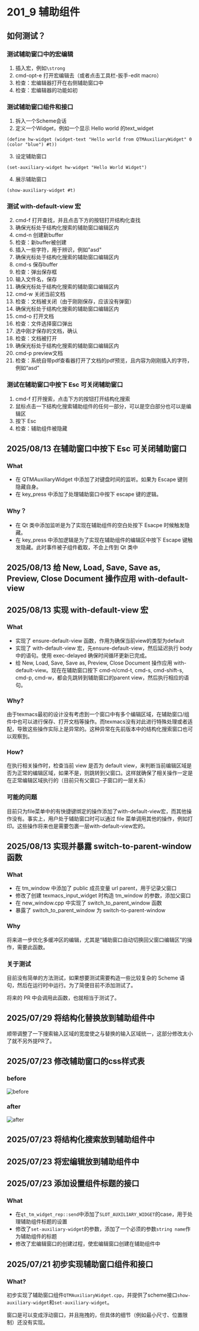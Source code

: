 # 201_9 辅助组件
## 如何测试？
### 测试辅助窗口中的宏编辑
1. 插入宏，例如`\strong`
2. cmd-opt-e 打开宏编辑去（或者点击工具栏-扳手-edit macro）
3. 检查：宏编辑器打开在右侧辅助窗口中
4. 检查：宏编辑器的功能如初

### 测试辅助窗口组件和接口
1. 拆入一个Scheme会话
2. 定义一个Widget，例如一个显示 Hello world 的text_widget
```
(define hw-widget (widget-text "Hello world from QTMAuxiliaryWidget" 0 (color "blue") #t))
```
3. 设定辅助窗口
```
(set-auxiliary-widget hw-widget "Hello World Widget")
```
4. 展示辅助窗口
```
(show-auxiliary-widget #t)
```

### 测试 with-default-view 宏
2. cmd-f 打开查找，并且点击下方的按钮打开结构化查找
3. 确保光标处于结构化搜索的辅助窗口编辑区内
4. cmd-n 创建新buffer
5. 检查：新buffer被创建
1. 插入一些字符，用于辨识，例如"asd"
6. 确保光标处于结构化搜索的辅助窗口编辑区内
7. cmd-s 保存buffer
8. 检查：弹出保存框
9. 输入文件名，保存
6. 确保光标处于结构化搜索的辅助窗口编辑区内
7. cmd-w 关闭当前文档
8. 检查：文档被关闭（由于刚刚保存，应该没有弹窗）
6. 确保光标处于结构化搜索的辅助窗口编辑区内
10. cmd-o 打开文档
11. 检查：文件选择窗口弹出
12. 选中刚才保存的文档，确认
13. 检查：文档被打开
6. 确保光标处于结构化搜索的辅助窗口编辑区内
14. cmd-p preview文档
15. 检查：系统自带pdf查看器打开了文档的pdf预览，且内容为刚刚插入的字符，例如“asd”

### 测试在辅助窗口中按下 Esc 可关闭辅助窗口
1. cmd-f 打开搜索，点击下方的按钮打开结构化搜索
2. 鼠标点击一下结构化搜索辅助组件的任何一部分，可以是空白部分也可以是编辑区
3. 按下 Esc
4. 检查：辅助组件被隐藏

## 2025/08/13 在辅助窗口中按下 Esc 可关闭辅助窗口
### What
- 在 QTMAuxiliaryWidget 中添加了对键盘时间的监听。如果为 Escape 键则隐藏自身。
- 在 key_press 中添加了处理辅助窗口中按下 escape 键的逻辑。

### Why？
- 在 Qt 类中添加监听是为了实现在辅助组件的空白处按下 Esacpe 时候触发隐藏。
- 在 key_press 中添加逻辑是为了实现在辅助组件的编辑区中按下 Escape 键触发隐藏。此时事件被子组件截取，不会上传到 Qt 类中

## 2025/08/13 给 New, Load, Save, Save as, Preview, Close Document 操作应用 with-default-view
## 2025/08/13 实现 with-default-view 宏
### What
- 实现了 ensure-default-view 函数，作用为确保当前view的类型为default
- 实现了 with-default-view 宏，先ensure-default-view，然后延迟执行 body 中的语句。使用 exec-delayed 确保时间循环更新已完成。
- 给 New, Load, Save, Save as, Preview, Close Document 操作应用 with-default-view。现在在辅助窗口按下 cmd-n/cmd-t, cmd-s, cmd-shift-s, cmd-p, cmd-w，都会先跳转到辅助窗口的parent view，然后执行相应的语句。

### Why?
由于texmacs最初的设计没有考虑到一个窗口中有多个编辑区域，在辅助窗口/组件中也可以进行保存、打开文档等操作。而texmacs没有对此进行特殊处理或者适配，导致这些操作实际上是异常的。这种异常在先前版本中的结构化搜索窗口也可以观察到。

### How?
在执行相关操作时，检查当前 view 是否为 default view，来判断当前编辑区域是否为正常的编辑区域，如果不是，则跳转到父窗口。这样就确保了相关操作一定是在正常编辑区域执行的（目前只有父窗口-子窗口的一层关系）

### 可能的问题
目前只为file菜单中的有快捷键绑定的操作添加了with-default-view宏，而其他操作没有。事实上，用户处于辅助窗口时可以通过 file 菜单调用其他的操作，例如打印。这些操作将来也是需要包裹一层with-default-view宏的。

## 2025/08/13 实现并暴露 switch-to-parent-window 函数
### What
- 在 tm_window 中添加了 public 成员变量 url parent，用于记录父窗口
- 修改了创建 texmacs_input_widget 时构造 tm_window 的参数，添加父窗口
- 在 new_window.cpp 中实现了 switch_to_parent_window 函数
- 暴露了 switch_to_parent_window 为 switch-to-parent-window

### Why
将来进一步优化多缓冲区的编辑，尤其是“辅助窗口自动切换回父窗口编辑区”的操作，需要此函数。

### 关于测试
目前没有简单的方法测试，如果想要测试需要构造一些比较复杂的 Scheme 语句，然后在运行时中运行。为了简便目前不添加测试了。

将来的 PR 中会调用此函数，也就相当于测试了。


## 2025/07/29 将结构化替换放到辅助组件中
顺带调整了一下搜索输入区域的宽度使之与替换的输入区域统一，这部分修改太小了就不另外提PR了。

## 2025/07/23 修改辅助窗口的css样式表
### before
![before](image/201_9_before.png)

### after
![after](image/201_9_after.png)

## 2025/07/23 将结构化搜索放到辅助组件中

## 2025/07/23 将宏编辑放到辅助组件中
## 2025/07/23 添加设置组件标题的接口
### What
- 在`qt_tm_widget_rep::send`中添加了`SLOT_AUXILIARY_WIDGET`的case，用于处理辅助组件标题的设置
- 修改了`set-auxiliary-widget`的参数，添加了一个必须的参数`string name`作为辅助组件的标题
- 修改了宏编辑窗口的创建过程，使宏编辑窗口创建在辅助组件中


## 2025/07/21 初步实现辅助窗口组件和接口
### What?
初步实现了辅助窗口组件`QTMAuxiliaryWidget.cpp`，并提供了scheme接口`show-auxiliary-widget`和`set-auxiliary-widget`。

窗口是可以变成浮动窗口，并且拖拽的，但具体的细节（例如最小尺寸、位置限制）还没有实现。

